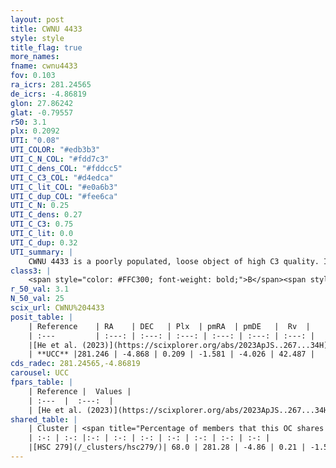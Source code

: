 ```yaml
---
layout: post
title: CWNU 4433
style: style
title_flag: true
more_names: 
fname: cwnu4433
fov: 0.103
ra_icrs: 281.24565
de_icrs: -4.86819
glon: 27.86242
glat: -0.79557
r50: 3.1
plx: 0.2092
UTI: "0.08"
UTI_COLOR: "#edb3b3"
UTI_C_N_COL: "#fdd7c3"
UTI_C_dens_COL: "#fddcc5"
UTI_C_C3_COL: "#d4edca"
UTI_C_lit_COL: "#e0a6b3"
UTI_C_dup_COL: "#fee6ca"
UTI_C_N: 0.25
UTI_C_dens: 0.27
UTI_C_C3: 0.75
UTI_C_lit: 0.0
UTI_C_dup: 0.32
UTI_summary: |
    CWNU 4433 is a poorly populated, loose object of high C3 quality. It was recently reported in the literature.<br><br><span style="color: #99180f; font-weight: bold;">Warning: </span>This is possibly a duplicated object, which shares a significant percentage of members with at least one previously reported entry.
class3: |
    <span style="color: #FFC300; font-weight: bold;">B</span><span style="color: green; font-weight: bold;">A</span>
r_50_val: 3.1
N_50_val: 25
scix_url: CWNU%204433
posit_table: |
    | Reference    | RA    | DEC   | Plx  | pmRA  | pmDE   |  Rv  |
    | :---         | :---: | :---: | :---: | :---: | :---: | :---: |
    |[He et al. (2023)](https://scixplorer.org/abs/2023ApJS..267...34H) | 281.235 | -4.873 | 0.21 | -1.607 | -3.985 | 35.71 |
    | **UCC** |281.246 | -4.868 | 0.209 | -1.581 | -4.026 | 42.487 | 
cds_radec: 281.24565,-4.86819
carousel: UCC
fpars_table: |
    | Reference |  Values |
    | :---  |  :---:  |
    | [He et al. (2023)](https://scixplorer.org/abs/2023ApJS..267...34H) | `A0=4.25, m-M=12.95, logA=8.4` |
shared_table: |
    | Cluster | <span title="Percentage of members that this OC shares with the ones listed">%</span>   | RA   | DEC   | Plx   | pmRA  | pmDE  | Rv | UTI |
    | :-: | :-: |:-: | :-: | :-: | :-: | :-: | :-: | :-: |
    |[HSC 279](/_clusters/hsc279/)| 68.0 | 281.28 | -4.86 | 0.21 | -1.58 | -4.07 | 42.49 |0.37 |
---
```

